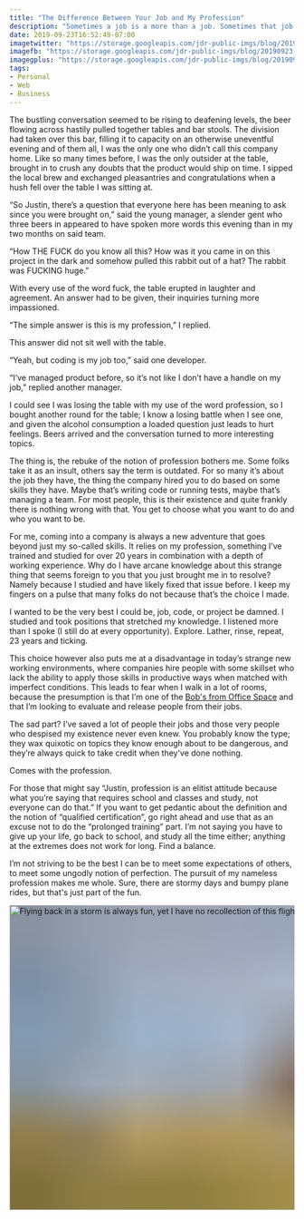 ```yaml
---
title: "The Difference Between Your Job and My Profession"
description: "Sometimes a job is a more than a job. Sometimes that job is the thing you have spent a great deal of your life trying to perfect. Congratulations, you have found yourself a profession whether you like it or not."
date: 2019-09-23T16:52:49-07:00
imagetwitter: "https://storage.googleapis.com/jdr-public-imgs/blog/20190923-homewardbound-800.jpg"
imagefb: "https://storage.googleapis.com/jdr-public-imgs/blog/20190923-homewardbound-800.jpg"
imagegplus: "https://storage.googleapis.com/jdr-public-imgs/blog/20190923-homewardbound-800.jpg"
tags:
- Personal
- Web
- Business
---
```


The bustling conversation seemed to be rising to deafening levels, the beer flowing across hastily pulled together tables and bar stools. The division had taken over this bar, filling it to capacity on an otherwise uneventful evening and of them all, I was the only one who didn’t call this company home. Like so many times before, I was the only outsider at the table, brought in to crush any doubts that the product would ship on time. I sipped the local brew and exchanged pleasantries and congratulations when a hush fell over the table I was sitting at.

“So Justin, there’s a question that everyone here has been meaning to ask since you were brought on,” said the young manager, a slender gent who three beers in appeared to have spoken more words this evening than in my two months on said team.

“How THE FUCK do you know all this? How was it you came in on this project in the dark and somehow pulled this rabbit out of a hat? The rabbit was FUCKING huge.”

With every use of the word fuck, the table erupted in laughter and agreement. An answer had to be given, their inquiries turning more impassioned.

“The simple answer is this is my profession,” I replied.

This answer did not sit well with the table.

“Yeah, but coding is my job too,” said one developer.

“I’ve managed product before, so it’s not like I don’t have a handle on my job,” replied another manager.

I could see I was losing the table with my use of the word profession, so I bought another round for the table; I know a losing battle when I see one, and given the alcohol consumption a loaded question just leads to hurt feelings. Beers arrived and the conversation turned to more interesting topics.

The thing is, the rebuke of the notion of profession bothers me. Some folks take it as an insult, others say the term is outdated. For so many it’s about the job they have, the thing the company hired you to do based on some skills they have. Maybe that’s writing code or running tests, maybe that’s managing a team. For most people, this is their existence and quite frankly there is nothing wrong with that. You get to choose what you want to do and who you want to be.

For me, coming into a company is always a new adventure that goes beyond just my so-called skills. It relies on my profession, something I’ve trained and studied for over 20 years in combination with a depth of working experience. Why do I have arcane knowledge about this strange thing that seems foreign to you that you just brought me in to resolve? Namely because I studied and have likely fixed that issue before. I keep my fingers on a pulse that many folks do not because that’s the choice I made.

I wanted to be the very best I could be, job, code, or project be damned. I studied and took positions that stretched my knowledge. I listened more than I spoke (I still do at every opportunity). Explore.  Lather, rinse, repeat, 23 years and ticking.

This choice however also puts me at a disadvantage in today’s strange new working environments, where companies hire people with some skillset who lack the ability to apply those skills in productive ways when matched with imperfect conditions. This leads to fear when I walk in a lot of rooms, because the presumption is that I’m one of the [Bob's from Office Space](https://www.youtube.com/watch?v=NnJzct7h3Dk) and that I’m looking to evaluate and release people from their jobs.

The sad part? I’ve saved a lot of people their jobs and those very people who despised my existence never even knew. You probably know the type; they wax quixotic on topics they know enough about to be dangerous, and they’re always quick to take credit when they’ve done nothing.

Comes with the profession.

For those that might say “Justin, profession is an elitist attitude because what you’re saying that requires school and classes and study, not everyone can do that.” If you want to get pedantic about the definition and the notion of “qualified certification”, go right ahead and use that as an excuse not to do the “prolonged training” part. I’m not saying you have to give up your life, go back to school, and study all the time either; anything at the extremes does not work for long. Find a balance.

I’m not striving to be the best I can be to meet some expectations of others, to meet some ungodly notion of perfection. The pursuit of my nameless profession makes me whole. Sure, there are stormy days and bumpy plane rides, but that's just part of the fun.

<picture>
  <source srcset="https://storage.googleapis.com/jdr-public-imgs/blog/20190923-homewardbound-640.webp 640w,
                  https://storage.googleapis.com/jdr-public-imgs/blog/20190923-homewardbound-800.webp 800w,
                  https://storage.googleapis.com/jdr-public-imgs/blog/20190923-homewardbound-1024.webp 1024w,
                  https://storage.googleapis.com/jdr-public-imgs/blog/20190923-homewardbound-1280.webp 1280w,
                  https://storage.googleapis.com/jdr-public-imgs/blog/20190923-homewardbound-1600.webp 1600w"
          sizes="(min-width: 800px) 800px, 100vw" type="image/webp">
  <source srcset="https://storage.googleapis.com/jdr-public-imgs/blog/20190923-homewardbound-640.jpg 640w,
                  https://storage.googleapis.com/jdr-public-imgs/blog/20190923-homewardbound-800.jpg 800w,
                  https://storage.googleapis.com/jdr-public-imgs/blog/20190923-homewardbound-1024.jpg 1024w,
                  https://storage.googleapis.com/jdr-public-imgs/blog/20190923-homewardbound-1280.jpg 1280w,
                  https://storage.googleapis.com/jdr-public-imgs/blog/20190923-homewardbound-1600.jpg 1600w"
          sizes="(min-width: 800px) 800px, 100vw" type="image/jpg">
  <img decoding="async" loading="lazy" width="800" height="538" style="background-size: cover;
          background-image: url('data:image/svg+xml;charset=utf-8,%3Csvg xmlns=\'http%3A//www.w3.org/2000/svg\' xmlns%3Axlink=\'http%3A//www.w3.org/1999/xlink\' viewBox=\'0 0 1280 853\'%3E%3Cfilter id=\'b\' color-interpolation-filters=\'sRGB\'%3E%3CfeGaussianBlur stdDeviation=\'.5\'%3E%3C/feGaussianBlur%3E%3CfeComponentTransfer%3E%3CfeFuncA type=\'discrete\' tableValues=\'1 1\'%3E%3C/feFuncA%3E%3C/feComponentTransfer%3E%3C/filter%3E%3Cimage filter=\'url(%23b)\' x=\'0\' y=\'0\' height=\'100%25\' width=\'100%25\' xlink%3Ahref=\'data%3Aimage/png;base64,iVBORw0KGgoAAAANSUhEUgAAAAkAAAAGCAIAAACepSOSAAAACXBIWXMAAC4jAAAuIwF4pT92AAAAs0lEQVQI1wGoAFf/AImSoJSer5yjs52ktp2luJuluKOpuJefsoCNowB+kKaOm66grL+krsCnsMGrt8m1u8mzt8OVoLIAhJqzjZ2tnLLLnLHJp7fNmpyjqbPCqLrRjqO7AIeUn5ultaWtt56msaSnroZyY4mBgLq7wY6TmwCRfk2Pf1uzm2WulV+xmV6rmGyQfFm3nWSBcEIAfm46jX1FkH5Djn5AmodGo49MopBLlIRBfG8yj/dfjF5frTUAAAAASUVORK5CYII=\'%3E%3C/image%3E%3C/svg%3E');" src="https://storage.googleapis.com/jdr-public-imgs/blog/20190923-homewardbound-800.jpg" alt="Flying back in a storm is always fun, yet I have no recollection of this flight. Too many trips lately.">
</picture>
